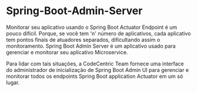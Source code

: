 # Spring-Boot-Admin-Server


Monitorar seu aplicativo usando o Spring Boot Actuator Endpoint é um pouco difícil. Porque, se você tem 'n' número de aplicativos, cada aplicativo tem pontos 
finais de atuadores separados, dificultando assim o monitoramento. Spring Boot Admin Server é um aplicativo usado para gerenciar e monitorar seu aplicativo Microservice.

Para lidar com tais situações, a CodeCentric Team fornece uma interface do administrador de inicialização de Spring Boot Admin UI  para gerenciar e monitorar 
todos os endpoints Spring Boot application Actuator em um só lugar.

